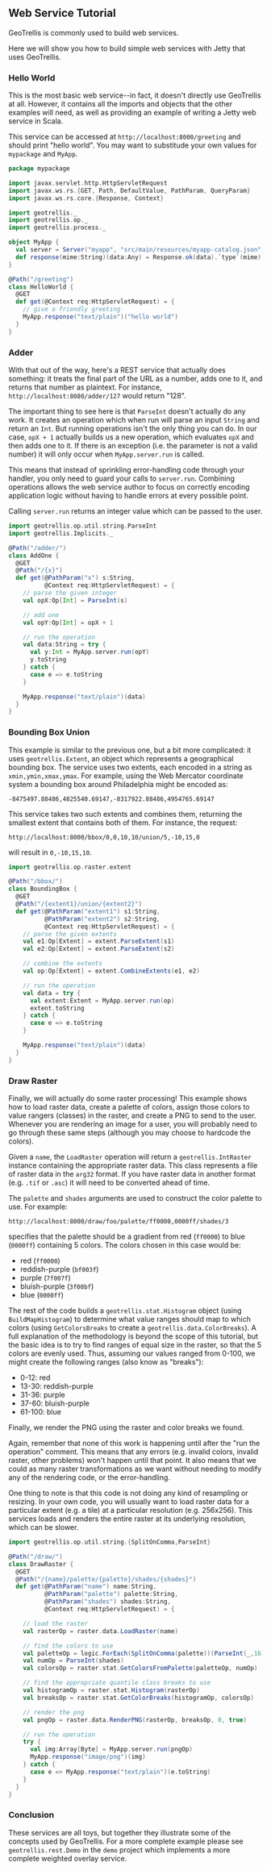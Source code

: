 ## Web Service Tutorial

GeoTrellis is commonly used to build web services.

Here we will show you how to build simple web services with Jetty that uses
GeoTrellis.

### Hello World

This is the most basic web service--in fact, it doesn't directly use GeoTrellis
at all. However, it contains all the imports and objects that the other
examples will need, as well as providing an example of writing a Jetty web
service in Scala.

This service can be accessed at `http://localhost:8000/greeting` and should
print "hello world". You may want to substitude your own values for `mypackage`
and `MyApp`.

```scala
package mypackage

import javax.servlet.http.HttpServletRequest
import javax.ws.rs.{GET, Path, DefaultValue, PathParam, QueryParam}
import javax.ws.rs.core.{Response, Context}

import geotrellis._
import geotrellis.op._
import geotrellis.process._

object MyApp {
  val server = Server("myapp", "src/main/resources/myapp-catalog.json")
  def response(mime:String)(data:Any) = Response.ok(data).`type`(mime).build()
}

@Path("/greeting")
class HelloWorld {
  @GET
  def get(@Context req:HttpServletRequest) = {
    // give a friendly greeting
    MyApp.response("text/plain")("hello world")
  }
}
```

### Adder

With that out of the way, here's a REST service that actually does something:
it treats the final part of the URL as a number, adds one to it, and returns
that number as plaintext. For instance, `http://localhost:8080/adder/127` would
return "128".

The important thing to see here is that `ParseInt` doesn't actually do any
work. It creates an operation which when run will parse an input `String` and
return an `Int`. But running operations isn't the only thing you can do. In our
case, `opX + 1` actually builds us a new operation, which evaluates `opX` and
then adds one to it. If there is an exception (i.e. the parameter is not a
valid number) it will only occur when `MyApp.server.run` is called.

This means that instead of sprinkling error-handling code through your handler,
you only need to guard your calls to `server.run`. Combining operations allows
the web service author to focus on correctly encoding application logic without
having to handle errors at every possible point.

Calling `server.run` returns an integer value which can be passed to the user.

```scala
import geotrellis.op.util.string.ParseInt
import geotrellis.Implicits._

@Path("/adder/")
class AddOne {
  @GET
  @Path("/{x}")
  def get(@PathParam("x") s:String,
          @Context req:HttpServletRequest) = {
    // parse the given integer
    val opX:Op[Int] = ParseInt(s)

    // add one
    val opY:Op[Int] = opX + 1

    // run the operation
    val data:String = try {
      val y:Int = MyApp.server.run(opY)
      y.toString
    } catch {
      case e => e.toString
    }

    MyApp.response("text/plain")(data)
  }
}
```

### Bounding Box Union

This example is similar to the previous one, but a bit more complicated: it
uses `geotrellis.Extent`, an object which represents a geographical bounding box.
The service uses two extents, each encoded in a string as
`xmin,ymin,xmax,ymax`. For example, using the Web Mercator coordinate system a
bounding box around Philadelphia might be encoded as:

`-8475497.88486,4825540.69147,-8317922.88486,4954765.69147`

This service takes two such extents and combines them, returning the smallest
extent that contains both of them. For instance, the request:

`http://localhost:8000/bbox/0,0,10,10/union/5,-10,15,0`

will result in `0,-10,15,10`.

```scala
import geotrellis.op.raster.extent

@Path("/bbox/")
class BoundingBox {
  @GET
  @Path("/{extent1}/union/{extent2}")
  def get(@PathParam("extent1") s1:String,
          @PathParam("extent2") s2:String,
          @Context req:HttpServletRequest) = {
    // parse the given extents
    val e1:Op[Extent] = extent.ParseExtent(s1)
    val e2:Op[Extent] = extent.ParseExtent(s2)

    // combine the extents
    val op:Op[Extent] = extent.CombineExtents(e1, e2)

    // run the operation
    val data = try {
      val extent:Extent = MyApp.server.run(op)
      extent.toString
    } catch {
      case e => e.toString
    }

    MyApp.response("text/plain")(data)
  }
}
```

### Draw Raster

Finally, we will actually do some raster processing! This example shows how to
load raster data, create a palette of colors, assign those colors to value
rangers (classes) in the raster, and create a PNG to send to the user. Whenever
you are rendering an image for a user, you will probably need to go through
these same steps (although you may choose to hardcode the colors). 

Given a `name`, the `LoadRaster` operation will return a `geotrellis.IntRaster`
instance containing the appropriate raster data. This class represents a file
of raster data in the `arg32` format. If you have raster data in another format
(e.g. `.tif` or `.asc`) it will need to be converted ahead of time.

The `palette` and `shades` arguments are used to construct the color palette to
use. For example:

`http://localhost:8000/draw/foo/palette/ff0000,0000ff/shades/3`

specifies that the palette should be a gradient from red (`ff0000`) to blue
(`0000ff`) containing 5 colors. The colors chosen in this case would be:

 * red (`ff0000`)
 * reddish-purple (`bf003f`)
 * purple (`7f007f`)
 * bluish-purple (`3f00bf`)
 * blue (`0000ff`)

The rest of the code builds a `geotrellis.stat.Histogram` object (using
`BuildMapHistogram`) to determine what value ranges should map to which colors
(using `GetColorsBreaks` to create a `geotrellis.data.ColorBreaks`). A full
explanation of the methodology is beyond the scope of this tutorial, but the
basic idea is to try to find ranges of equal size in the raster, so that the 5
colors are evenly used. Thus, assuming our values ranged from 0-100, we might
create the following ranges (also know as "breaks"): 

 * 0-12: red
 * 13-30: reddish-purple
 * 31-36: purple
 * 37-60: bluish-purple
 * 61-100: blue

Finally, we render the PNG using the raster and color breaks we found.

Again, remember that none of this work is happening until after the "run the
operation" comment. This means that any errors (e.g. invalid colors, invalid
raster, other problems) won't happen until that point. It also means that we
could as many raster transformations as we want without needing to modify any
of the rendering code, or the error-handling.   

One thing to note is that this code is not doing any kind of resampling or
resizing. In your own code, you will usually want to load raster data for a
particular extent (e.g. a tile) at a particular resolution (e.g. 256x256). This
services loads and renders the entire raster at its underlying resolution,
which can be slower.

```scala
import geotrellis.op.util.string.{SplitOnComma,ParseInt}

@Path("/draw/")
class DrawRaster {
  @GET
  @Path("/{name}/palette/{palette}/shades/{shades}")
  def get(@PathParam("name") name:String,
          @PathParam("palette") palette:String,
          @PathParam("shades") shades:String,
          @Context req:HttpServletRequest) = {

    // load the raster
    val rasterOp = raster.data.LoadRaster(name)

    // find the colors to use
    val paletteOp = logic.ForEach(SplitOnComma(palette))(ParseInt(_,16))
    val numOp = ParseInt(shades)
    val colorsOp = raster.stat.GetColorsFromPalette(paletteOp, numOp)

    // find the appropriate quantile class breaks to use
    val histogramOp = raster.stat.Histogram(rasterOp)
    val breaksOp = raster.stat.GetColorBreaks(histogramOp, colorsOp)

    // render the png
    val pngOp = raster.data.RenderPNG(rasterOp, breaksOp, 0, true)

    // run the operation
    try {
      val img:Array[Byte] = MyApp.server.run(pngOp)
      MyApp.response("image/png")(img)
    } catch {
      case e => MyApp.response("text/plain")(e.toString)
    }
  }
}
```

### Conclusion

These services are all toys, but together they illustrate some of the concepts
used by GeoTrellis. For a more complete example please see
`geotrellis.rest.Demo` in the `demo` project which implements a more complete
weighted overlay service.
